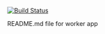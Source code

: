 
[![Build Status](http://52.149.160.183:8080/buildStatus/icon?style=plastic&job=instavote%2Fworker-build)](http://52.149.160.183:8080/job/instavote/job/worker-build/master)

README.md file for worker app
